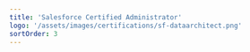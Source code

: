 ```yaml
---
title: 'Salesforce Certified Administrator'
logo: '/assets/images/certifications/sf-dataarchitect.png'
sortOrder: 3
---
```

